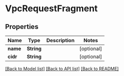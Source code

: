 # VpcRequestFragment

## Properties

Name | Type | Description | Notes
------------ | ------------- | ------------- | -------------
**name** | **String** |  | [optional] 
**cidr** | **String** |  | [optional] 

[[Back to Model list]](../README.md#documentation-for-models) [[Back to API list]](../README.md#documentation-for-api-endpoints) [[Back to README]](../README.md)


